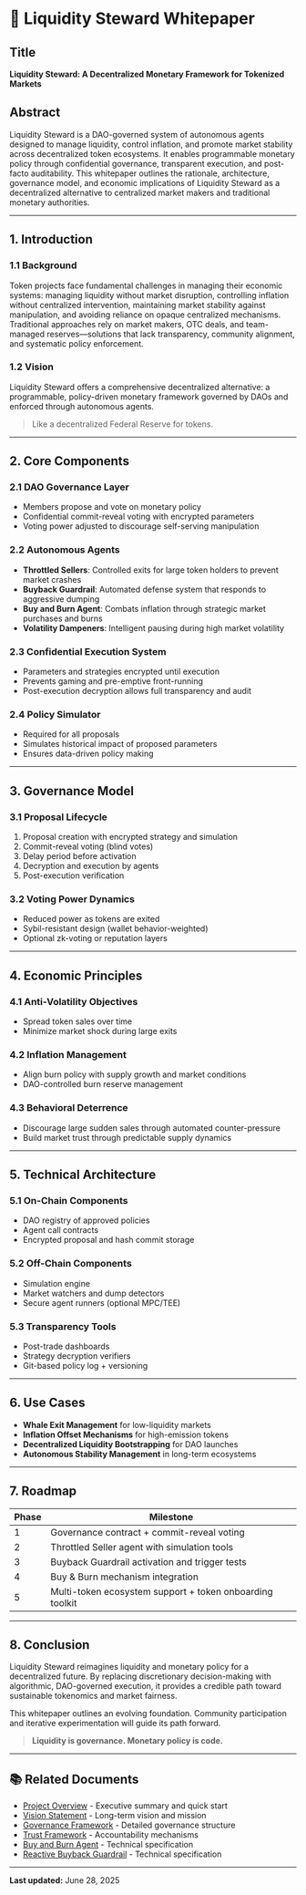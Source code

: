 # 📄 Liquidity Steward Whitepaper

## Title
**Liquidity Steward: A Decentralized Monetary Framework for Tokenized Markets**

## Abstract

Liquidity Steward is a DAO-governed system of autonomous agents designed to manage liquidity, control inflation, and promote market stability across decentralized token ecosystems. It enables programmable monetary policy through confidential governance, transparent execution, and post-facto auditability. This whitepaper outlines the rationale, architecture, governance model, and economic implications of Liquidity Steward as a decentralized alternative to centralized market makers and traditional monetary authorities.

---

## 1. Introduction

### 1.1 Background
Token projects face fundamental challenges in managing their economic systems: managing liquidity without market disruption, controlling inflation without centralized intervention, maintaining market stability against manipulation, and avoiding reliance on opaque centralized mechanisms. Traditional approaches rely on market makers, OTC deals, and team-managed reserves—solutions that lack transparency, community alignment, and systematic policy enforcement.

### 1.2 Vision
Liquidity Steward offers a comprehensive decentralized alternative: a programmable, policy-driven monetary framework governed by DAOs and enforced through autonomous agents.

> Like a decentralized Federal Reserve for tokens.

---

## 2. Core Components

### 2.1 DAO Governance Layer
- Members propose and vote on monetary policy
- Confidential commit-reveal voting with encrypted parameters
- Voting power adjusted to discourage self-serving manipulation

### 2.2 Autonomous Agents
- **Throttled Sellers**: Controlled exits for large token holders to prevent market crashes
- **Buyback Guardrail**: Automated defense system that responds to aggressive dumping
- **Buy and Burn Agent**: Combats inflation through strategic market purchases and burns
- **Volatility Dampeners**: Intelligent pausing during high market volatility

### 2.3 Confidential Execution System
- Parameters and strategies encrypted until execution
- Prevents gaming and pre-emptive front-running
- Post-execution decryption allows full transparency and audit

### 2.4 Policy Simulator
- Required for all proposals
- Simulates historical impact of proposed parameters
- Ensures data-driven policy making

---

## 3. Governance Model

### 3.1 Proposal Lifecycle
1. Proposal creation with encrypted strategy and simulation
2. Commit-reveal voting (blind votes)
3. Delay period before activation
4. Decryption and execution by agents
5. Post-execution verification

### 3.2 Voting Power Dynamics
- Reduced power as tokens are exited
- Sybil-resistant design (wallet behavior-weighted)
- Optional zk-voting or reputation layers

---

## 4. Economic Principles

### 4.1 Anti-Volatility Objectives
- Spread token sales over time
- Minimize market shock during large exits

### 4.2 Inflation Management
- Align burn policy with supply growth and market conditions
- DAO-controlled burn reserve management

### 4.3 Behavioral Deterrence
- Discourage large sudden sales through automated counter-pressure
- Build market trust through predictable supply dynamics

---

## 5. Technical Architecture

### 5.1 On-Chain Components
- DAO registry of approved policies
- Agent call contracts
- Encrypted proposal and hash commit storage

### 5.2 Off-Chain Components
- Simulation engine
- Market watchers and dump detectors
- Secure agent runners (optional MPC/TEE)

### 5.3 Transparency Tools
- Post-trade dashboards
- Strategy decryption verifiers
- Git-based policy log + versioning

---

## 6. Use Cases

- **Whale Exit Management** for low-liquidity markets
- **Inflation Offset Mechanisms** for high-emission tokens
- **Decentralized Liquidity Bootstrapping** for DAO launches
- **Autonomous Stability Management** in long-term ecosystems

---

## 7. Roadmap

| Phase | Milestone |
|-------|-----------|
| 1     | Governance contract + commit-reveal voting |
| 2     | Throttled Seller agent with simulation tools |
| 3     | Buyback Guardrail activation and trigger tests |
| 4     | Buy & Burn mechanism integration |
| 5     | Multi-token ecosystem support + token onboarding toolkit |

---

## 8. Conclusion

Liquidity Steward reimagines liquidity and monetary policy for a decentralized future. By replacing discretionary decision-making with algorithmic, DAO-governed execution, it provides a credible path toward sustainable tokenomics and market fairness.

This whitepaper outlines an evolving foundation. Community participation and iterative experimentation will guide its path forward.

> **Liquidity is governance. Monetary policy is code.**

---

## 📚 Related Documents

- [Project Overview](./project-overview.md) - Executive summary and quick start
- [Vision Statement](./vision.md) - Long-term vision and mission
- [Governance Framework](../governance/framework.md) - Detailed governance structure
- [Trust Framework](../governance/trust-framework.md) - Accountability mechanisms
- [Buy and Burn Agent](../technical/buy-and-burn-agent.md) - Technical specification
- [Reactive Buyback Guardrail](../technical/reactive-buyback-guardrail.md) - Technical specification

---

**Last updated:** June 28, 2025 